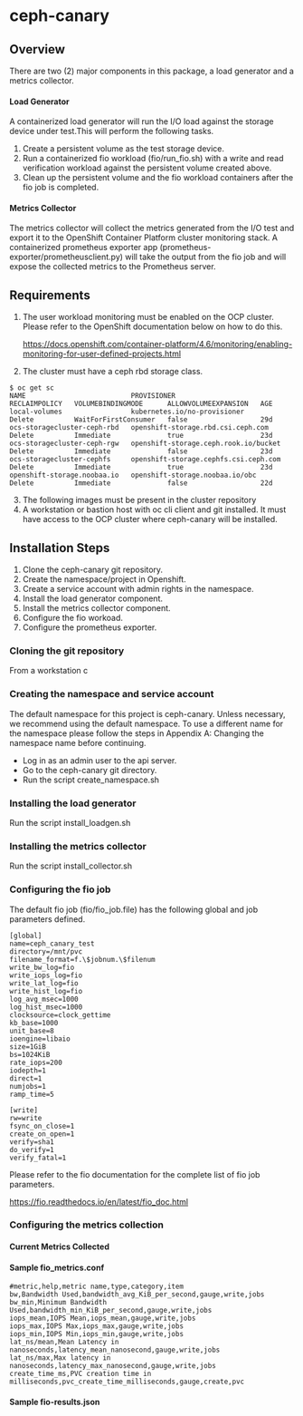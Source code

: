 # ceph-canary

## Overview
There are two (2) major components in this package, a load generator and a metrics collector.

#### Load Generator
  A containerized load generator will run the I/O load against the storage device under test.This will perform the following tasks.
  
  1. Create a persistent volume as the test storage device. 
  2. Run a containerized fio workload (fio/run_fio.sh) with a write and read verification workload against the persistent volume created above.
  3. Clean up the persistent volume and the fio workload containers after the fio job is completed.

#### Metrics Collector
   The metrics collector will collect the metrics generated from the I/O test and export it to the OpenShift Container Platform cluster monitoring stack.
   A containerized prometheus exporter app (prometheus-exporter/prometheusclient.py) will take the output from the fio job and will expose the collected metrics to the Prometheus server.

## Requirements
  1. The user workload monitoring must be enabled on the OCP cluster. Please refer to the OpenShift documentation below on how to do this.
     
     https://docs.openshift.com/container-platform/4.6/monitoring/enabling-monitoring-for-user-defined-projects.html

  2. The cluster must have a ceph rbd storage class. 
   
    
    
    $ oc get sc
    NAME                          PROVISIONER                             RECLAIMPOLICY   VOLUMEBINDINGMODE      ALLOWVOLUMEEXPANSION   AGE
    local-volumes                 kubernetes.io/no-provisioner            Delete          WaitForFirstConsumer   false                  29d
    ocs-storagecluster-ceph-rbd   openshift-storage.rbd.csi.ceph.com      Delete          Immediate              true                   23d
    ocs-storagecluster-ceph-rgw   openshift-storage.ceph.rook.io/bucket   Delete          Immediate              false                  23d
    ocs-storagecluster-cephfs     openshift-storage.cephfs.csi.ceph.com   Delete          Immediate              true                   23d
    openshift-storage.noobaa.io   openshift-storage.noobaa.io/obc         Delete          Immediate              false                  22d

  3. The following images must be present in the cluster repository
  4. A workstation or bastion host with oc cli client and git installed. It must have access to the OCP cluster where ceph-canary will be installed.

## Installation Steps
1. Clone the ceph-canary git repository.
2. Create the namespace/project in Openshift.
3. Create a service account with admin rights in the namespace.
4. Install the load generator component.
5. Install the metrics collector component.
6. Configure the fio workoad.
7. Configure the prometheus exporter.

### Cloning the git repository
From a workstation c
### Creating the namespace and service account
The default namespace for this project is ceph-canary. Unless necessary, we recommend using the default namespace. To use a different name for the namespace please follow the steps in Appendix A: Changing the namespace name before continuing.

- Log in as an admin user to the api server. 
- Go to the ceph-canary git directory.
- Run the script create_namespace.sh

### Installing the load generator 
Run the script install_loadgen.sh

### Installing the metrics collector
Run the script install_collector.sh

### Configuring the fio job
The default fio job (fio/fio_job.file) has the following global and job parameters defined.

    [global]
    name=ceph_canary_test
    directory=/mnt/pvc
    filename_format=f.\$jobnum.\$filenum
    write_bw_log=fio
    write_iops_log=fio
    write_lat_log=fio
    write_hist_log=fio
    log_avg_msec=1000
    log_hist_msec=1000
    clocksource=clock_gettime
    kb_base=1000
    unit_base=8
    ioengine=libaio
    size=1GiB
    bs=1024KiB
    rate_iops=200
    iodepth=1
    direct=1
    numjobs=1
    ramp_time=5
    
    [write]
    rw=write
    fsync_on_close=1
    create_on_open=1
    verify=sha1
    do_verify=1
    verify_fatal=1
  


Please refer to the fio documentation for the complete list of fio job parameters. 

https://fio.readthedocs.io/en/latest/fio_doc.html


### Configuring the metrics collection


#### Current Metrics Collected
  

#### Sample fio_metrics.conf
    #metric,help,metric name,type,category,item
    bw,Bandwidth Used,bandwidth_avg_KiB_per_second,gauge,write,jobs
    bw_min,Minimum Bandwidth Used,bandwidth_min_KiB_per_second,gauge,write,jobs
    iops_mean,IOPS Mean,iops_mean,gauge,write,jobs
    iops_max,IOPS Max,iops_max,gauge,write,jobs
    iops_min,IOPS Min,iops_min,gauge,write,jobs
    lat_ns/mean,Mean Latency in nanoseconds,latency_mean_nanosecond,gauge,write,jobs
    lat_ns/max,Max latency in nanoseconds,latency_max_nanosecond,gauge,write,jobs
    create_time_ms,PVC creation time in milliseconds,pvc_create_time_milliseconds,gauge,create,pvc



#### Sample fio-results.json

